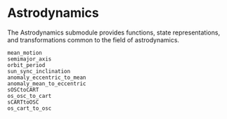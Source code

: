 # Astrodynamics

The Astrodynamics submodule provides functions, state representations, and 
transformations common to the field of astrodynamics.

```@docs
mean_motion
semimajor_axis
orbit_period
sun_sync_inclination
anomaly_eccentric_to_mean
anomaly_mean_to_eccentric
sOSCtoCART
os_osc_to_cart
sCARTtoOSC
os_cart_to_osc
```